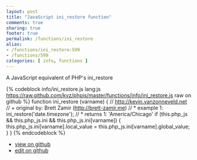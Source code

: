 ```yaml
---
layout: post
title: "JavaScript ini_restore function"
comments: true
sharing: true
footer: true
permalink: /functions/ini_restore
alias:
- /functions/ini_restore:599
- /functions/599
categories: [ info, functions ]
---
```

A JavaScript equivalent of PHP's ini_restore
<!-- more -->
{% codeblock info/ini_restore.js lang:js https://raw.github.com/kvz/phpjs/master/functions/info/ini_restore.js raw on github %}
function ini_restore (varname) {
    // http://kevin.vanzonneveld.net
    // +   original by: Brett Zamir (http://brett-zamir.me)
    // *     example 1: ini_restore('date.timezone');
    // *     returns 1: 'America/Chicago'
    if (this.php_js && this.php_js.ini && this.php_js.ini[varname]) {
        this.php_js.ini[varname].local_value = this.php_js.ini[varname].global_value;
    }
}
{% endcodeblock %}
<ul>
 <li><a href="https://github.com/kvz/phpjs/blob/master/functions/info/ini_restore.js">view on github</a></li>
 <li><a href="https://github.com/kvz/phpjs/edit/master/functions/info/ini_restore.js">edit on github</a></li>
</ul>
